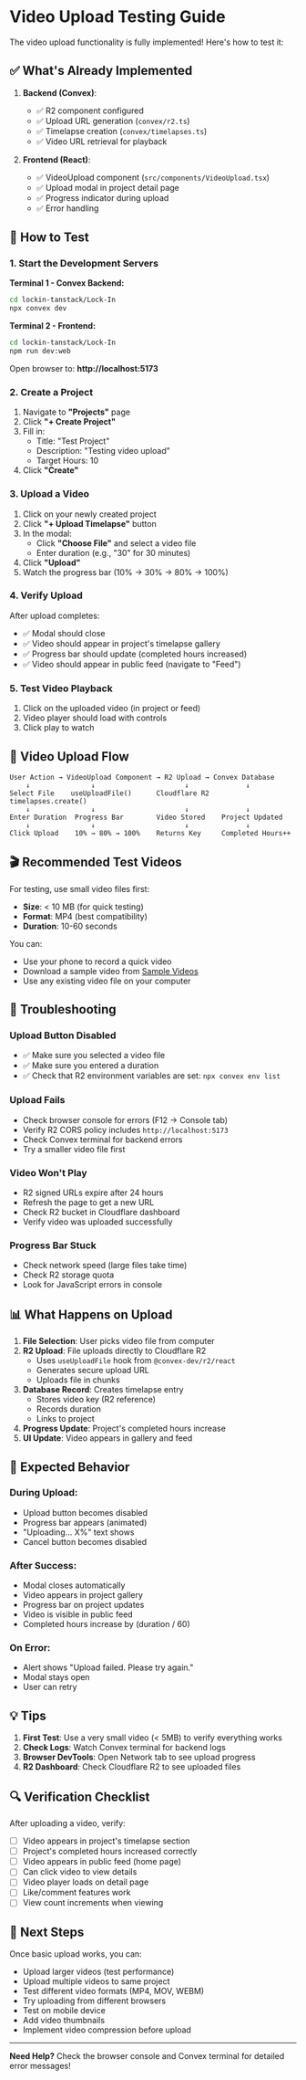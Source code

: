 # Video Upload Testing Guide

The video upload functionality is fully implemented! Here's how to test it:

## ✅ What's Already Implemented

1. **Backend (Convex)**:
   - ✅ R2 component configured
   - ✅ Upload URL generation (`convex/r2.ts`)
   - ✅ Timelapse creation (`convex/timelapses.ts`)
   - ✅ Video URL retrieval for playback

2. **Frontend (React)**:
   - ✅ VideoUpload component (`src/components/VideoUpload.tsx`)
   - ✅ Upload modal in project detail page
   - ✅ Progress indicator during upload
   - ✅ Error handling

## 🧪 How to Test

### 1. Start the Development Servers

**Terminal 1 - Convex Backend:**
```bash
cd lockin-tanstack/Lock-In
npx convex dev
```

**Terminal 2 - Frontend:**
```bash
cd lockin-tanstack/Lock-In
npm run dev:web
```

Open browser to: **http://localhost:5173**

### 2. Create a Project

1. Navigate to **"Projects"** page
2. Click **"+ Create Project"**
3. Fill in:
   - Title: "Test Project"
   - Description: "Testing video upload"
   - Target Hours: 10
4. Click **"Create"**

### 3. Upload a Video

1. Click on your newly created project
2. Click **"+ Upload Timelapse"** button
3. In the modal:
   - Click **"Choose File"** and select a video file
   - Enter duration (e.g., "30" for 30 minutes)
4. Click **"Upload"**
5. Watch the progress bar (10% → 30% → 80% → 100%)

### 4. Verify Upload

After upload completes:
- ✅ Modal should close
- ✅ Video should appear in project's timelapse gallery
- ✅ Progress bar should update (completed hours increased)
- ✅ Video should appear in public feed (navigate to "Feed")

### 5. Test Video Playback

1. Click on the uploaded video (in project or feed)
2. Video player should load with controls
3. Click play to watch

## 📝 Video Upload Flow

```
User Action → VideoUpload Component → R2 Upload → Convex Database
    ↓               ↓                      ↓              ↓
Select File    useUploadFile()      Cloudflare R2    timelapses.create()
    ↓               ↓                      ↓              ↓
Enter Duration  Progress Bar        Video Stored    Project Updated
    ↓               ↓                      ↓              ↓
Click Upload    10% → 80% → 100%    Returns Key     Completed Hours++
```

## 🎬 Recommended Test Videos

For testing, use small video files first:
- **Size**: < 10 MB (for quick testing)
- **Format**: MP4 (best compatibility)
- **Duration**: 10-60 seconds

You can:
- Use your phone to record a quick video
- Download a sample video from [Sample Videos](https://sample-videos.com/)
- Use any existing video file on your computer

## 🐛 Troubleshooting

### Upload Button Disabled
- ✅ Make sure you selected a video file
- ✅ Make sure you entered a duration
- ✅ Check that R2 environment variables are set: `npx convex env list`

### Upload Fails
- Check browser console for errors (F12 → Console tab)
- Verify R2 CORS policy includes `http://localhost:5173`
- Check Convex terminal for backend errors
- Try a smaller video file first

### Video Won't Play
- R2 signed URLs expire after 24 hours
- Refresh the page to get a new URL
- Check R2 bucket in Cloudflare dashboard
- Verify video was uploaded successfully

### Progress Bar Stuck
- Check network speed (large files take time)
- Check R2 storage quota
- Look for JavaScript errors in console

## 📊 What Happens on Upload

1. **File Selection**: User picks video file from computer
2. **R2 Upload**: File uploads directly to Cloudflare R2
   - Uses `useUploadFile` hook from `@convex-dev/r2/react`
   - Generates secure upload URL
   - Uploads file in chunks
3. **Database Record**: Creates timelapse entry
   - Stores video key (R2 reference)
   - Records duration
   - Links to project
4. **Progress Update**: Project's completed hours increase
5. **UI Update**: Video appears in gallery and feed

## 🎯 Expected Behavior

### During Upload:
- Upload button becomes disabled
- Progress bar appears (animated)
- "Uploading... X%" text shows
- Cancel button becomes disabled

### After Success:
- Modal closes automatically
- Video appears in project gallery
- Progress bar on project updates
- Video is visible in public feed
- Completed hours increase by (duration / 60)

### On Error:
- Alert shows "Upload failed. Please try again."
- Modal stays open
- User can retry

## 💡 Tips

1. **First Test**: Use a very small video (< 5MB) to verify everything works
2. **Check Logs**: Watch Convex terminal for backend logs
3. **Browser DevTools**: Open Network tab to see upload progress
4. **R2 Dashboard**: Check Cloudflare R2 to see uploaded files

## 🔍 Verification Checklist

After uploading a video, verify:
- [ ] Video appears in project's timelapse section
- [ ] Project's completed hours increased correctly
- [ ] Video appears in public feed (home page)
- [ ] Can click video to view details
- [ ] Video player loads on detail page
- [ ] Like/comment features work
- [ ] View count increments when viewing

## 🚀 Next Steps

Once basic upload works, you can:
- Upload larger videos (test performance)
- Upload multiple videos to same project
- Test different video formats (MP4, MOV, WEBM)
- Try uploading from different browsers
- Test on mobile device
- Add video thumbnails
- Implement video compression before upload

---

**Need Help?** Check the browser console and Convex terminal for detailed error messages!

